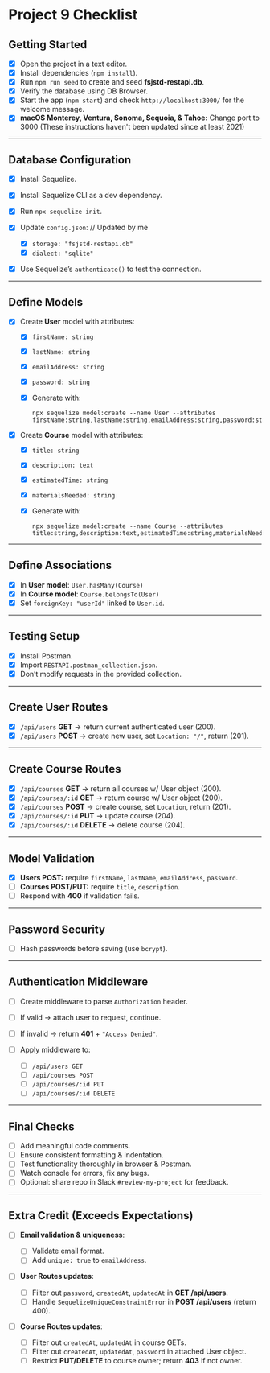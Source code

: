 # Project 9 Checklist

## Getting Started

* [X] Open the project in a text editor.
* [X] Install dependencies (`npm install`).
* [X] Run `npm run seed` to create and seed **fsjstd-restapi.db**.
* [X] Verify the database using DB Browser.
* [X] Start the app (`npm start`) and check `http://localhost:3000/` for the welcome message.
* [X] **macOS Monterey, Ventura, Sonoma, Sequoia, & Tahoe:** Change port to 3000 (These instructions haven't been updated since at least 2021)

---

## Database Configuration

* [X] Install Sequelize.
* [X] Install Sequelize CLI as a dev dependency.
* [X] Run `npx sequelize init`.
* [X] Update `config.json`: // Updated by me

  * [X] `storage: "fsjstd-restapi.db"`
  * [X] `dialect: "sqlite"`
* [X] Use Sequelize’s `authenticate()` to test the connection.

---

## Define Models

* [X] Create **User** model with attributes:

  * [X] `firstName: string`
  * [X] `lastName: string`
  * [X] `emailAddress: string`
  * [X] `password: string`
  * [X] Generate with:

    ```
    npx sequelize model:create --name User --attributes firstName:string,lastName:string,emailAddress:string,password:string
    ```

* [X] Create **Course** model with attributes:

  * [X] `title: string`
  * [X] `description: text`
  * [X] `estimatedTime: string`
  * [X] `materialsNeeded: string`
  * [X] Generate with:

    ```
    npx sequelize model:create --name Course --attributes title:string,description:text,estimatedTime:string,materialsNeeded:string
    ```

---

## Define Associations

* [X] In **User model**: `User.hasMany(Course)`
* [X] In **Course model**: `Course.belongsTo(User)`
* [X] Set `foreignKey: "userId"` linked to `User.id`.

---

## Testing Setup

* [X] Install Postman.
* [X] Import `RESTAPI.postman_collection.json`.
* [X] Don’t modify requests in the provided collection.

---

## Create User Routes

* [X] `/api/users` **GET** → return current authenticated user (200).
* [X] `/api/users` **POST** → create new user, set `Location: "/"`, return (201).

---

## Create Course Routes

* [X] `/api/courses` **GET** → return all courses w/ User object (200).
* [X] `/api/courses/:id` **GET** → return course w/ User object (200).
* [X] `/api/courses` **POST** → create course, set `Location`, return (201).
* [X] `/api/courses/:id` **PUT** → update course (204).
* [X] `/api/courses/:id` **DELETE** → delete course (204).

---

## Model Validation

* [X] **Users POST:** require `firstName`, `lastName`, `emailAddress`, `password`.
* [ ] **Courses POST/PUT:** require `title`, `description`.
* [ ] Respond with **400** if validation fails.

---

## Password Security

* [ ] Hash passwords before saving (use `bcrypt`).

---

## Authentication Middleware

* [ ] Create middleware to parse `Authorization` header.
* [ ] If valid → attach user to request, continue.
* [ ] If invalid → return **401** + `"Access Denied"`.
* [ ] Apply middleware to:

  * [ ] `/api/users GET`
  * [ ] `/api/courses POST`
  * [ ] `/api/courses/:id PUT`
  * [ ] `/api/courses/:id DELETE`

---

## Final Checks

* [ ] Add meaningful code comments.
* [ ] Ensure consistent formatting & indentation.
* [ ] Test functionality thoroughly in browser & Postman.
* [ ] Watch console for errors, fix any bugs.
* [ ] Optional: share repo in Slack `#review-my-project` for feedback.

---

## Extra Credit (Exceeds Expectations)

* [ ] **Email validation & uniqueness**:

  * [ ] Validate email format.
  * [ ] Add `unique: true` to `emailAddress`.
* [ ] **User Routes updates**:

  * [ ] Filter out `password`, `createdAt`, `updatedAt` in **GET /api/users**.
  * [ ] Handle `SequelizeUniqueConstraintError` in **POST /api/users** (return 400).
* [ ] **Course Routes updates**:

  * [ ] Filter out `createdAt`, `updatedAt` in course GETs.
  * [ ] Filter out `createdAt`, `updatedAt`, `password` in attached User object.
  * [ ] Restrict **PUT/DELETE** to course owner; return **403** if not owner.
